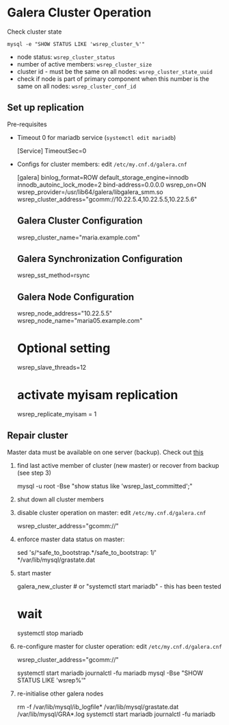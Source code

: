 Galera Cluster Operation
========================

Check cluster state

    mysql -e "SHOW STATUS LIKE 'wsrep_cluster_%'"

* node status: `wsrep_cluster_status`
* number of active members: `wsrep_cluster_size`
* cluster id - must be the same on all nodes: `wsrep_cluster_state_uuid`
* check if node is part of primary component when this number is the same on all nodes: `wsrep_cluster_conf_id`



Set up replication
------------------ 

Pre-requisites

* Timeout 0 for mariadb service (`systemctl edit mariadb`)

	[Service]
	TimeoutSec=0

* Configs for cluster members: edit `/etc/my.cnf.d/galera.cnf`

	[galera]
	binlog_format=ROW
	default_storage_engine=innodb
	innodb_autoinc_lock_mode=2
	bind-address=0.0.0.0
	wsrep_on=ON
	wsrep_provider=/usr/lib64/galera/libgalera_smm.so
	wsrep_cluster_address="gcomm://10.22.5.4,10.22.5.5,10.22.5.6"

	## Galera Cluster Configuration
	wsrep_cluster_name="maria.example.com"

	## Galera Synchronization Configuration
	wsrep_sst_method=rsync

	## Galera Node Configuration
	wsrep_node_address="10.22.5.5"
	wsrep_node_name="maria05.example.com"

	# Optional setting
	wsrep_slave_threads=12

	# activate myisam replication
	wsrep_replicate_myisam = 1

Repair cluster
--------------

Master data must be  available on one server (backup). Check out [this][der_bode]

1. find last active member of cluster (new master) or recover from backup (see step 3)

	mysql -u root -Bse "show status like 'wsrep_last_committed';"

2. shut down all cluster members
3. disable cluster operation on master: edit `/etc/my.cnf.d/galera.cnf`

	wsrep_cluster_address="gcomm://"

4. enforce master data status on master:

	sed 's/^safe_to_bootstrap.*/safe_to_bootstrap: 1/' */var/lib/mysql/grastate.dat

5. start master

	galera_new_cluster # or "systemctl start mariadb" - this has been tested
	# wait
	systemctl stop mariadb

6. re-configure master for cluster operation: edit `/etc/my.cnf.d/galera.cnf`

	wsrep_cluster_address="gcomm://<server1><server2><server3>"


	systemctl start mariadb
	journalctl -fu mariadb
    mysql -Bse "SHOW STATUS LIKE 'wsrep%'"

7. re-initialise other galera nodes


	rm -f /var/lib/mysql/ib_logfile* /var/lib/mysql/grastate.dat /var/lib/mysql/GRA*.log
	systemctl start mariadb
	journalctl -fu mariadb
	

[der_bode]: https://www.der-bode.de/recover-eines-mariadb-galera-cluster
